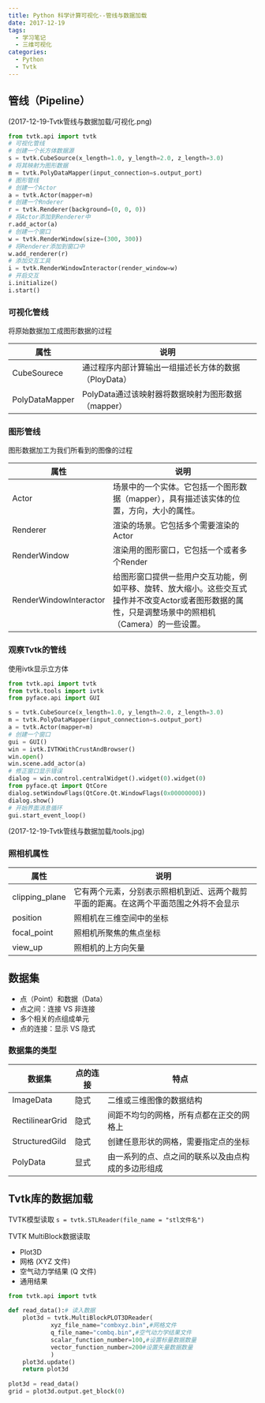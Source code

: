 ```yaml
---
title: Python 科学计算可视化--管线与数据加载
date: 2017-12-19
tags:
  - 学习笔记
  - 三维可视化
categories: 
  - Python
  - Tvtk
---
```


## 管线（Pipeline）
![]()(2017-12-19-Tvtk管线与数据加载/可视化.png)

<!-- more -->

```python
from tvtk.api import tvtk
# 可视化管线
# 创建一个长方体数据源 
s = tvtk.CubeSource(x_length=1.0, y_length=2.0, z_length=3.0)
# 将其映射为图形数据 
m = tvtk.PolyDataMapper(input_connection=s.output_port)
# 图形管线
# 创建一个Actor 
a = tvtk.Actor(mapper=m)
# 创建一个Rnderer 
r = tvtk.Renderer(background=(0, 0, 0))
# 将Actor添加到Renderer中 
r.add_actor(a)
# 创建一个窗口 
w = tvtk.RenderWindow(size=(300, 300))
# 将Renderer添加到窗口中 
w.add_renderer(r)
# 添加交互工具 
i = tvtk.RenderWindowInteractor(render_window=w)
# 开启交互 
i.initialize()
i.start()
```
### 可视化管线
将原始数据加工成图形数据的过程

| 属性             | 说明                               |
| -------------- | -------------------------------- |
| CubeSourece    | 通过程序内部计算输出一组描述长方体的数据（PloyData）   |
| PolyDataMapper | PolyData通过该映射器将数据映射为图形数据（mapper） |

### 图形管线
图形数据加工为我们所看到的图像的过程


| 属性                     | 说明                                       |
| ---------------------- | ---------------------------------------- |
| Actor                  | 场景中的一个实体。它包括一个图形数据（mapper），具有描述该实体的位置，方向，大小的属性。 |
| Renderer               | 渲染的场景。它包括多个需要渲染的Actor                    |
| RenderWindow           | 渲染用的图形窗口，它包括一个或者多个Render                 |
| RenderWindowInteractor | 给图形窗口提供一些用户交互功能，例如平移、旋转、放大缩小。这些交互式操作并不改变Actor或者图形数据的属性，只是调整场景中的照相机（Camera）的一些设置。 |

### 观察Tvtk的管线
使用ivtk显示立方体
```python
from tvtk.api import tvtk
from tvtk.tools import ivtk
from pyface.api import GUI

s = tvtk.CubeSource(x_length=1.0, y_length=2.0, z_length=3.0)
m = tvtk.PolyDataMapper(input_connection=s.output_port)
a = tvtk.Actor(mapper=m)
# 创建一个窗口
gui = GUI()
win = ivtk.IVTKWithCrustAndBrowser()
win.open()
win.scene.add_actor(a)
# 修正窗口显示错误
dialog = win.control.centralWidget().widget(0).widget(0)
from pyface.qt import QtCore
dialog.setWindowFlags(QtCore.Qt.WindowFlags(0x00000000))
dialog.show()
# 开始界面消息循环
gui.start_event_loop()
```

![]()(2017-12-19-Tvtk管线与数据加载/tools.jpg)

### 照相机属性

| 属性             | 说明                                       |
| -------------- | ---------------------------------------- |
| clipping\_plane | 它有两个元素，分别表示照相机到近、远两个裁剪 平面的距离。在这两个平面范围之外将不会显示 |
| position       | 照相机在三维空间中的坐标                             |
| focal\_point    | 照相机所聚焦的焦点坐标                              |
| view\_up        | 照相机的上方向矢量                                |

## 数据集
- 点（Point）和数据（Data）
- 点之间：连接 VS 非连接
- 多个相关的点组成单元
- 点的连接：显示 VS 隐式

### 数据集的类型

| 数据集             | 点的连接 | 特点                        |
| --------------- | ---- | ------------------------- |
| ImageData       | 隐式   | 二维或三维图像的数据结构              |
| RectilinearGrid | 隐式   | 间距不均匀的网格，所有点都在正交的网格上      |
| StructuredGild  | 隐式   | 创建任意形状的网格，需要指定点的坐标        |
| PolyData        | 显式   | 由一系列的点、点之间的联系以及由点构成的多边形组成 |

## Tvtk库的数据加载
TVTK模型读取
`s = tvtk.STLReader(file_name = "stl文件名")`

TVTK MultiBlock数据读取

- Plot3D
- 网格 (XYZ 文件)
- 空气动力学结果 (Q 文件)
- 通用结果

```python
from tvtk.api import tvtk
 
def read_data():# 读入数据
    plot3d = tvtk.MultiBlockPLOT3DReader(
            xyz_file_name="combxyz.bin",#网格文件
            q_file_name="combq.bin",#空气动力学结果文件
            scalar_function_number=100,#设置标量数据数量
            vector_function_number=200#设置矢量数据数量
            )
    plot3d.update()
    return plot3d
 
plot3d = read_data()
grid = plot3d.output.get_block(0)
```







